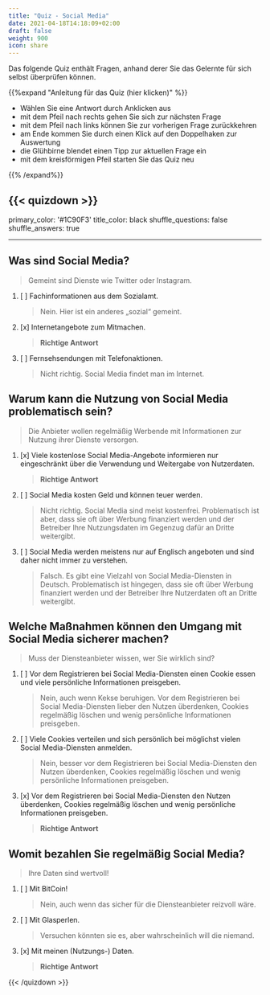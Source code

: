 ```yaml
---
title: "Quiz - Social Media"
date: 2021-04-18T14:18:09+02:00
draft: false
weight: 900
icon: share
---
```


Das folgende Quiz enthält Fragen, anhand derer Sie das Gelernte für sich selbst überprüfen können.

{{%expand "Anleitung für das Quiz (hier klicken)" %}}

  - Wählen Sie eine Antwort durch Anklicken aus 
  - mit dem Pfeil nach rechts gehen Sie sich zur nächsten Frage
  - mit dem Pfeil nach links können Sie zur vorherigen Frage zurückkehren
  - am Ende kommen Sie durch einen Klick auf den Doppelhaken zur Auswertung
  - die Glühbirne blendet einen Tipp zur aktuellen Frage ein
  - mit dem kreisförmigen Pfeil starten Sie das Quiz neu

{{% /expand%}}

{{< quizdown >}}
---
primary_color: '#1C90F3'
title_color: black
shuffle_questions: false
shuffle_answers: true

---

## Was sind Social Media?

> Gemeint sind Dienste wie Twitter oder Instagram.

1. [ ] Fachinformationen aus dem Sozialamt.

	>Nein. Hier ist ein anderes „sozial“ gemeint.
2. [x] Internetangebote zum Mitmachen.

	>**Richtige Antwort**
3. [ ] Fernsehsendungen mit Telefonaktionen.

	>Nicht richtig. Social Media findet man im Internet.

## Warum kann die Nutzung von Social Media problematisch sein?

> Die Anbieter wollen regelmäßig Werbende mit Informationen zur Nutzung ihrer Dienste versorgen.

1. [x] Viele kostenlose Social Media-Angebote informieren nur eingeschränkt über die Verwendung und Weitergabe von Nutzerdaten.

	>**Richtige Antwort**
2. [ ] Social Media kosten Geld und können teuer werden.

	>Nicht richtig. Social Media sind meist kostenfrei. Problematisch ist aber, dass sie oft über Werbung finanziert werden und der Betreiber Ihre Nutzungsdaten im Gegenzug dafür an Dritte weitergibt.
3. [ ] Social Media werden meistens nur auf Englisch angeboten und sind daher nicht immer zu verstehen.

	>Falsch. Es gibt eine Vielzahl von Social Media-Diensten in Deutsch. Problematisch ist hingegen, dass sie oft über Werbung finanziert werden und der Betreiber Ihre Nutzerdaten oft an Dritte weitergibt.

## Welche Maßnahmen können den Umgang mit Social Media sicherer machen?

> Muss der Diensteanbieter wissen, wer Sie wirklich sind?

1. [ ] Vor dem Registrieren bei Social Media-Diensten einen Cookie essen und viele persönliche Informationen preisgeben.

	>Nein, auch wenn Kekse beruhigen. Vor dem Registrieren bei Social Media-Diensten lieber den Nutzen überdenken, Cookies regelmäßig löschen und wenig persönliche Informationen preisgeben.
2. [ ] Viele Cookies verteilen und sich persönlich bei möglichst vielen Social Media-Diensten anmelden.

	>Nein, besser vor dem Registrieren bei Social Media-Diensten den Nutzen überdenken, Cookies regelmäßig löschen und wenig persönliche Informationen preisgeben.
3. [x] Vor dem Registrieren bei Social Media-Diensten den Nutzen überdenken, Cookies regelmäßig löschen und wenig persönliche Informationen preisgeben.

	>**Richtige Antwort**

## Womit bezahlen Sie regelmäßig Social Media?

> Ihre Daten sind wertvoll!

1. [ ] Mit BitCoin!

	>Nein, auch wenn das sicher für die Diensteanbieter reizvoll wäre.
2. [ ] Mit Glasperlen.

	>Versuchen könnten sie es, aber wahrscheinlich will die niemand.
3. [x] Mit meinen (Nutzungs-) Daten.

	>**Richtige Antwort**

{{< /quizdown >}}
